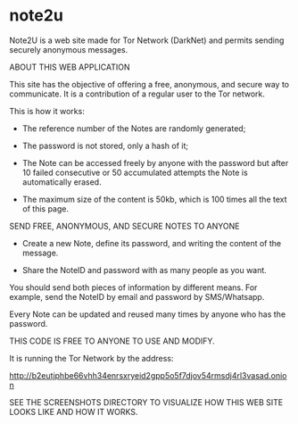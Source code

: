 # note2u
Note2U is a web site made for Tor Network (DarkNet) and permits sending securely anonymous messages.

ABOUT THIS WEB APPLICATION

This site has the objective of offering a free, anonymous, and secure way to communicate. It is a contribution of a regular user to the Tor network.

This is how it works:

   - The reference number of the Notes are randomly generated;

   - The password is not stored, only a hash of it;

   - The Note can be accessed freely by anyone with the password but after 10 failed consecutive or 50 accumulated attempts the Note is automatically erased.

   - The maximum size of the content is 50kb, which is 100 times all the text of this page.

SEND FREE, ANONYMOUS, AND SECURE NOTES TO ANYONE

   - Create a new Note, define its password, and writing the content of the message.

   - Share the NoteID and password with as many people as you want.

You should send both pieces of information by different means. For example, send the NoteID by email and password by SMS/Whatsapp.

Every Note can be updated and reused many times by anyone who has the password.

THIS CODE IS FREE TO ANYONE TO USE AND MODIFY.

It is running the Tor Network by the address:

   http://b2eutjphbe66vhh34enrsxryeid2gpp5o5f7djov54rmsdj4rl3vasad.onion

SEE THE SCREENSHOTS DIRECTORY TO VISUALIZE HOW THIS WEB SITE LOOKS LIKE AND HOW IT WORKS.

